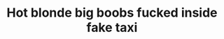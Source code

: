 ---
layout: post
title: Hot blonde big boobs fucked inside fake taxi
duration: '06:16'
view: 215
rate: 2
video: 'https://flashservice.xvideos.com/embedframe/25834345'
category:
 - rough
 - curvy
 - busty
 - blonde
 - stunning
tags: 
 - sucked
 - fucked
 - big-tits
priority: 0.9
changefreq: daily
---